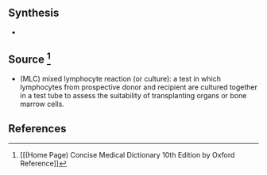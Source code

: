 ## Synthesis
- 
## Source [^1]
- (MLC) mixed lymphocyte reaction (or culture): a test in which lymphocytes from prospective donor and recipient are cultured together in a test tube to assess the suitability of transplanting organs or bone marrow cells.
## References

[^1]: [[(Home Page) Concise Medical Dictionary 10th Edition by Oxford Reference]]